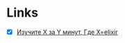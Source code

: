 # Links

- [x] [Изучите X за Y минут, Где X=elixir](https://learnxinyminutes.com/docs/ru-ru/elixir-ru/)
